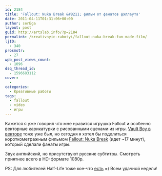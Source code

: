 ```yaml
---
id: 2184
title: 'Fallout: Nuka Break &#8211; фильм от фанатов фэллаута'
date: 2011-04-11T01:31:06+00:00
author: serEga
layout: post
guid: http://artslab.info/?p=2184
permalink: /kreativnyie-rabotyi/fallout-nuka-break-fun-made-film/
ljID:
  - 340
prosmotr:
  - 27
wpb_post_views_count:
  - 1096
dsq_thread_id:
  - 1596683112
cover:
  - 
categories:
  - Креативные работы
tags:
  - fallout
  - video
  - игры
---
```

Кажется я уже говорил что мне нравится игрушка Fallout и особенно векторные карикатурки с рисованными сценами из игры. [Vault Boy в векторе](http://artslab.info/2011/02/vault-boy-iz-fallout-v-vektore/) тоже уже был, но сегодня я хотел бы поделиться короткометражным фильмом [Fallout: Nuka Break](http://www.vtfilms.com/nukabreak/) (идет ~17 минут), который сделали фанаты игры.
  
Звук английский, но присутствуют русские субтитры. Смотреть приятнее всего в HD-формате 1080p.



PS: Для любителей Half-Life тоже кое-что [есть](http://artslab.info/2011/01/beyond-black-mesa-korotkometrazhnyj-film-po-motivam-half-life/) =) Всем удачной недели!